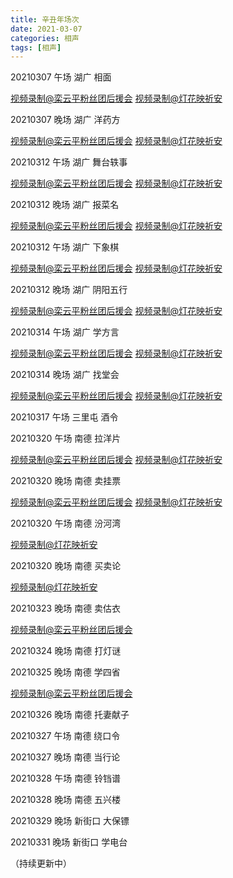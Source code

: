 ```yaml
---
title: 辛丑年场次
date: 2021-03-07
categories: 相声
tags: [相声] 
---
```

20210307 午场 湖广 相面 

 [视频录制@栾云平粉丝团后援会](https://m.weibo.cn/status/4612163701837758?) [视频录制@灯花映祈安](https://video.weibo.com/show?fid=1034:4612155027423281) 

20210307 晚场 湖广 洋药方

[视频录制@栾云平粉丝团后援会](https://m.weibo.cn/6574451359/4612250058886265 ) [视频录制@灯花映祈安](https://m.weibo.cn/status/4612250389710300?) 

20210312 午场 湖广 舞台轶事

[视频录制@栾云平粉丝团后援会](https://m.weibo.cn/6574451359/4613977805947580) [视频录制@灯花映祈安](https://m.weibo.cn/status/4613973909180042?)

20210312 晚场 湖广 报菜名

[视频录制@栾云平粉丝团后援会](https://m.weibo.cn/6574451359/4614065961304562) [视频录制@灯花映祈安](https://m.weibo.cn/status/4614067630905284?)

20210312 午场 湖广 下象棋

[视频录制@栾云平粉丝团后援会](https://m.weibo.cn/6574451359/4614335957042121 ) [视频录制@灯花映祈安](https://m.weibo.cn/status/4614343427623389?)

20210312 晚场 湖广 阴阳五行

[视频录制@栾云平粉丝团后援会](https://m.weibo.cn/6574451359/4614427540195591) [视频录制@灯花映祈安](https://m.weibo.cn/status/4614431198420426?)

20210314 午场 湖广 学方言 

[视频录制@栾云平粉丝团后援会](https://m.weibo.cn/6574451359/4614692879994139 ) [视频录制@灯花映祈安](https://m.weibo.cn/status/4614694662570020?)

20210314 晚场 湖广 找堂会 

[视频录制@栾云平粉丝团后援会](https://m.weibo.cn/6574451359/4614943880253305) [视频录制@灯花映祈安](https://m.weibo.cn/status/4614787147767586?)

20210317 午场 三里屯 酒令



20210320 午场 南德 拉洋片

[视频录制@栾云平粉丝团后援会](https://m.weibo.cn/6574451359/4616873881109690) [视频录制@灯花映祈安](https://m.weibo.cn/detail/4616869024105086)

20210320 晚场 南德 卖挂票

[视频录制@栾云平粉丝团后援会](https://m.weibo.cn/6574451359/4616954646894080) [视频录制@灯花映祈安](https://m.weibo.cn/detail/4616956182008996)

20210320 午场 南德 汾河湾 

[视频录制@灯花映祈安](https://m.weibo.cn/detail/4617225254474039)

20210320 晚场 南德 买卖论

[视频录制@灯花映祈安](https://m.weibo.cn/1950216183/4617308120818903)

20210323 晚场 南德 卖估衣 

[视频录制@栾云平粉丝团后援会](https://m.weibo.cn/6574451359/4618030778422157 ) 

20210324 晚场 南德 打灯谜 



20210325 晚场 南德 学四省

[视频录制@栾云平粉丝团后援会](https://m.weibo.cn/6574451359/4618754040269123 ) 

20210326 晚场 南德 托妻献子

20210327 午场 南德 绕口令

20210327 晚场 南德 当行论

20210328 午场 南德 铃铛谱

20210328 晚场 南德 五兴楼

20210329 晚场 新街口 大保镖

20210331 晚场 新街口 学电台



（持续更新中）
